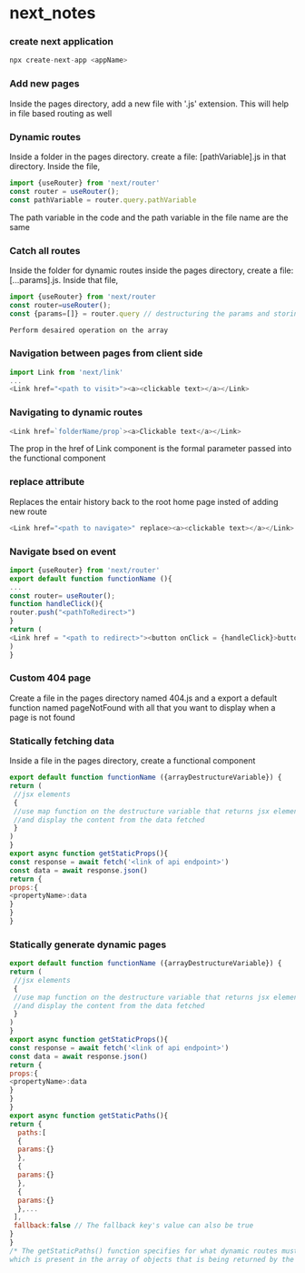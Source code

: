 # next_notes

### create next application
```javascript
npx create-next-app <appName>
```

### Add new pages
Inside the pages directory, add a new file with '.js' extension. This will help in file based routing as well

### Dynamic routes
Inside a folder in the pages directory.
create a file: [pathVariable].js in that directory.
Inside the file,
```javascript
import {useRouter} from 'next/router'
const router = useRouter();
const pathVariable = router.query.pathVariable
```
The path variable in the code and the path variable in the file name are the same


### Catch all routes
Inside the folder for dynamic routes inside the pages directory, create a file: [...params].js. Inside that file,
```javascript
import {useRouter} from 'next/router
const router=useRouter();
const {params=[]} = router.query // destructuring the params and storing the returned content in the 'params' array

Perform desaired operation on the array
```

### Navigation between pages from client side
```javascript
import Link from 'next/link'
...
<Link href="<path to visit>"><a><clickable text></a></Link>
```

### Navigating to dynamic routes
```javascript
<Link href=`folderName/prop`><a>Clickable text</a></Link>
```
The prop in the href of Link component is the formal parameter passed into the functional component

### replace attribute
Replaces the entair history back to the root home page insted of adding new route
```javascript
<Link href="<path to navigate>" replace><a><clickable text></a></Link>
```

### Navigate bsed on event
```javascript
import {useRouter} from 'next/router'
export default function functionName (){
...
const router= useRouter();
function handleClick(){
router.push("<pathToRedirect>")
}
return (
<Link href = "<path to redirect>"><button onClick = {handleClick}>button</button></Link>
)
}
```

### Custom 404 page
Create a file in the pages directory named 404.js and a export a default function named pageNotFound with all that you want to display when a page is not found


### Statically fetching data
Inside a file in the pages directory, create a functional component
```javascript
export default function functionName ({arrayDestructureVariable}) {
return (
 //jsx elements
 {
 //use map function on the destructure variable that returns jsx elements with a key attribute which stores a uniqe value of every element in the array
 //and display the content from the data fetched
 }
)
}
export async function getStaticProps(){
const response = await fetch('<link of api endpoint>')
const data = await response.json()
return {
props:{
<propertyName>:data
}
}
}
```

### Statically generate dynamic pages
```javascript
export default function functionName ({arrayDestructureVariable}) {
return (
 //jsx elements
 {
 //use map function on the destructure variable that returns jsx elements with a key attribute which stores a uniqe value of every element in the array
 //and display the content from the data fetched
 }
)
}
export async function getStaticProps(){
const response = await fetch('<link of api endpoint>')
const data = await response.json()
return {
props:{
<propertyName>:data
}
}
}
export async function getStaticPaths(){
return {
  paths:[
  {
  params:{}
  },
  {
  params:{}
  },
  {
  params:{}
  },...
 ],
 fallback:false // The fallback key's value can also be true
}
}
/* The getStaticPaths() function specifies for what dynamic routes must the data be displayed. The dynamic routes are specified in the params object 
which is present in the array of objects that is being returned by the async function getStaticPaths */
```
